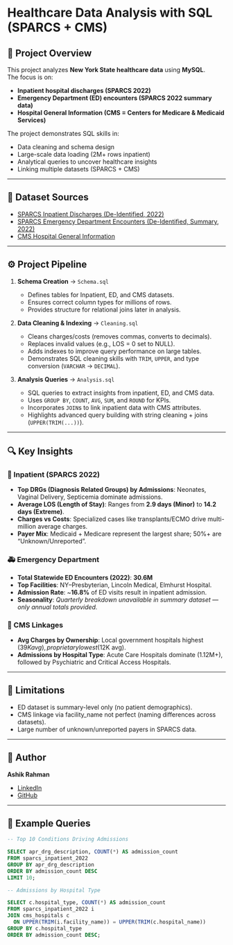 # Healthcare Data Analysis with SQL (SPARCS + CMS)

## 📌 Project Overview
This project analyzes **New York State healthcare data** using **MySQL**.  
The focus is on:
- **Inpatient hospital discharges (SPARCS 2022)**  
- **Emergency Department (ED) encounters (SPARCS 2022 summary data)**  
- **Hospital General Information (CMS = Centers for Medicare & Medicaid Services)**  

The project demonstrates SQL skills in:
- Data cleaning and schema design  
- Large-scale data loading (2M+ rows inpatient)  
- Analytical queries to uncover healthcare insights  
- Linking multiple datasets (SPARCS + CMS)  

---

## 📂 Dataset Sources
- [SPARCS Inpatient Discharges (De-Identified, 2022)](https://health.data.ny.gov/Health/Hospital-Inpatient-Discharges-SPARCS-De-Identified/5dtw-tffi)  
- [SPARCS Emergency Department Encounters (De-Identified, Summary, 2022)](https://health.data.ny.gov/d/5gzv-zv2z)  
- [CMS Hospital General Information](https://data.cms.gov/provider-data/dataset/xubh-q36u)  

---

## ⚙️ Project Pipeline
1. **Schema Creation** → `Schema.sql`  
   - Defines tables for Inpatient, ED, and CMS datasets.  
   - Ensures correct column types for millions of rows.  
   - Provides structure for relational joins later in analysis.  

2. **Data Cleaning & Indexing** → `Cleaning.sql`  
   - Cleans charges/costs (removes commas, converts to decimals).  
   - Replaces invalid values (e.g., LOS = 0 set to NULL).  
   - Adds indexes to improve query performance on large tables.  
   - Demonstrates SQL cleaning skills with `TRIM`, `UPPER`, and type conversion (`VARCHAR` → `DECIMAL`).  

3. **Analysis Queries** → `Analysis.sql`  
   - SQL queries to extract insights from inpatient, ED, and CMS data.  
   - Uses `GROUP BY`, `COUNT`, `AVG`, `SUM`, and `ROUND` for KPIs.  
   - Incorporates `JOIN`s to link inpatient data with CMS attributes.  
   - Highlights advanced query building with string cleaning + joins (`UPPER(TRIM(...))`).  

---

## 🔍 Key Insights

### 🏥 Inpatient (SPARCS 2022)
- **Top DRGs (Diagnosis Related Groups) by Admissions**: Neonates, Vaginal Delivery, Septicemia dominate admissions.  
- **Average LOS (Length of Stay)**: Ranges from **2.9 days (Minor)** to **14.2 days (Extreme)**.  
- **Charges vs Costs**: Specialized cases like transplants/ECMO drive multi-million average charges.  
- **Payer Mix**: Medicaid + Medicare represent the largest share; 50%+ are “Unknown/Unreported”.  

### 🚑 Emergency Department
- **Total Statewide ED Encounters (2022)**: **30.6M**  
- **Top Facilities**: NY–Presbyterian, Lincoln Medical, Elmhurst Hospital.  
- **Admission Rate**: ~**16.8%** of ED visits result in inpatient admission.  
- **Seasonality**: *Quarterly breakdown unavailable in summary dataset — only annual totals provided.*  

### 🏥 CMS Linkages
- **Avg Charges by Ownership**: Local government hospitals highest ($39K avg), proprietary lowest ($12K avg).  
- **Admissions by Hospital Type**: Acute Care Hospitals dominate (1.12M+), followed by Psychiatric and Critical Access Hospitals.  

---

## 📌 Limitations
- ED dataset is summary-level only (no patient demographics).
- CMS linkage via facility_name not perfect (naming differences across datasets).
- Large number of unknown/unreported payers in SPARCS data.

---

## 👤 Author
**Ashik Rahman**  
- [LinkedIn](https://www.linkedin.com/in/ashik-rahman-998364379)  
- [GitHub](https://github.com/ashhik96)

---

## 📜 Example Queries
```sql
-- Top 10 Conditions Driving Admissions

SELECT apr_drg_description, COUNT(*) AS admission_count
FROM sparcs_inpatient_2022
GROUP BY apr_drg_description
ORDER BY admission_count DESC
LIMIT 10;

-- Admissions by Hospital Type

SELECT c.hospital_type, COUNT(*) AS admission_count
FROM sparcs_inpatient_2022 i
JOIN cms_hospitals c
  ON UPPER(TRIM(i.facility_name)) = UPPER(TRIM(c.hospital_name))
GROUP BY c.hospital_type
ORDER BY admission_count DESC; 

